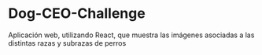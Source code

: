 # Dog-CEO-Challenge
Aplicación web, utilizando React, que muestra las imágenes asociadas a las distintas razas y subrazas de perros
